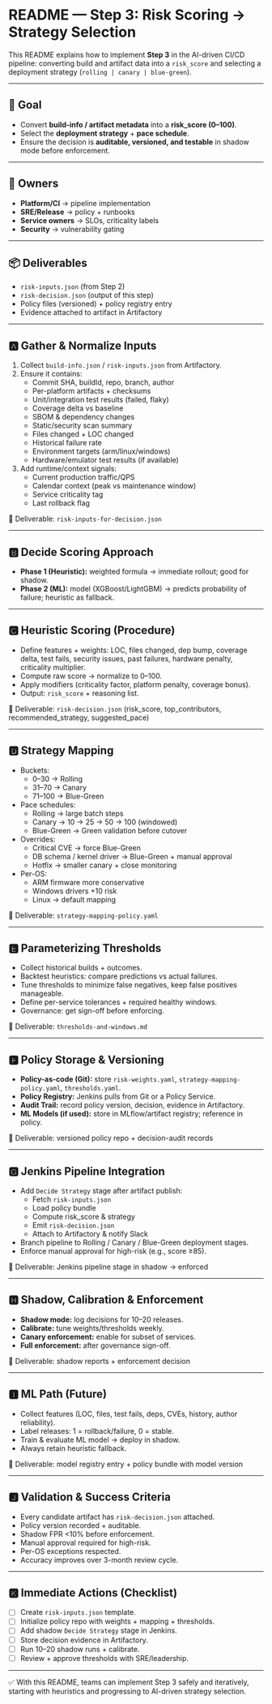 # README — Step 3: Risk Scoring → Strategy Selection

This README explains how to implement **Step 3** in the AI-driven CI/CD pipeline: converting build and artifact data into a `risk_score` and selecting a deployment strategy (`rolling | canary | blue-green`).

---

## 🎯 Goal
- Convert **build-info / artifact metadata** into a **risk_score (0–100)**.
- Select the **deployment strategy** + **pace schedule**.
- Ensure the decision is **auditable, versioned, and testable** in shadow mode before enforcement.

---

## 👥 Owners
- **Platform/CI** → pipeline implementation
- **SRE/Release** → policy + runbooks
- **Service owners** → SLOs, criticality labels
- **Security** → vulnerability gating

---

## 📦 Deliverables
- `risk-inputs.json` (from Step 2)
- `risk-decision.json` (output of this step)
- Policy files (versioned) + policy registry entry
- Evidence attached to artifact in Artifactory

---

## 🅰 Gather & Normalize Inputs
1. Collect `build-info.json` / `risk-inputs.json` from Artifactory.
2. Ensure it contains:
   - Commit SHA, buildId, repo, branch, author
   - Per-platform artifacts + checksums
   - Unit/integration test results (failed, flaky)
   - Coverage delta vs baseline
   - SBOM & dependency changes
   - Static/security scan summary
   - Files changed + LOC changed
   - Historical failure rate
   - Environment targets (arm/linux/windows)
   - Hardware/emulator test results (if available)
3. Add runtime/context signals:
   - Current production traffic/QPS
   - Calendar context (peak vs maintenance window)
   - Service criticality tag
   - Last rollback flag

📄 Deliverable: `risk-inputs-for-decision.json`

---

## 🅱 Decide Scoring Approach
- **Phase 1 (Heuristic):** weighted formula → immediate rollout; good for shadow.
- **Phase 2 (ML):** model (XGBoost/LightGBM) → predicts probability of failure; heuristic as fallback.

---

## 🅲 Heuristic Scoring (Procedure)
- Define features + weights: LOC, files changed, dep bump, coverage delta, test fails, security issues, past failures, hardware penalty, criticality multiplier.
- Compute raw score → normalize to 0–100.
- Apply modifiers (criticality factor, platform penalty, coverage bonus).
- Output: `risk_score` + reasoning list.

📄 Deliverable: `risk-decision.json` (risk_score, top_contributors, recommended_strategy, suggested_pace)

---

## 🅳 Strategy Mapping
- Buckets:
  - 0–30 → Rolling
  - 31–70 → Canary
  - 71–100 → Blue-Green
- Pace schedules:
  - Rolling → large batch steps
  - Canary → 10 → 25 → 50 → 100 (windowed)
  - Blue-Green → Green validation before cutover
- Overrides:
  - Critical CVE → force Blue-Green
  - DB schema / kernel driver → Blue-Green + manual approval
  - Hotfix → smaller canary + close monitoring
- Per-OS:
  - ARM firmware more conservative
  - Windows drivers +10 risk
  - Linux → default mapping

📄 Deliverable: `strategy-mapping-policy.yaml`

---

## 🅴 Parameterizing Thresholds
- Collect historical builds + outcomes.
- Backtest heuristics: compare predictions vs actual failures.
- Tune thresholds to minimize false negatives, keep false positives manageable.
- Define per-service tolerances + required healthy windows.
- Governance: get sign-off before enforcing.

📄 Deliverable: `thresholds-and-windows.md`

---

## 🅵 Policy Storage & Versioning
- **Policy-as-code (Git):** store `risk-weights.yaml`, `strategy-mapping-policy.yaml`, `thresholds.yaml`.
- **Policy Registry:** Jenkins pulls from Git or a Policy Service.
- **Audit Trail:** record policy version, decision, evidence in Artifactory.
- **ML Models (if used):** store in MLflow/artifact registry; reference in policy.

📄 Deliverable: versioned policy repo + decision-audit records

---

## 🅶 Jenkins Pipeline Integration
- Add `Decide Strategy` stage after artifact publish:
  - Fetch `risk-inputs.json`
  - Load policy bundle
  - Compute risk_score & strategy
  - Emit `risk-decision.json`
  - Attach to Artifactory & notify Slack
- Branch pipeline to Rolling / Canary / Blue-Green deployment stages.
- Enforce manual approval for high-risk (e.g., score ≥85).

📄 Deliverable: Jenkins pipeline stage in shadow → enforced

---

## 🅷 Shadow, Calibration & Enforcement
- **Shadow mode:** log decisions for 10–20 releases.
- **Calibrate:** tune weights/thresholds weekly.
- **Canary enforcement:** enable for subset of services.
- **Full enforcement:** after governance sign-off.

📄 Deliverable: shadow reports + enforcement decision

---

## 🅸 ML Path (Future)
- Collect features (LOC, files, test fails, deps, CVEs, history, author reliability).
- Label releases: 1 = rollback/failure, 0 = stable.
- Train & evaluate ML model → deploy in shadow.
- Always retain heuristic fallback.

📄 Deliverable: model registry entry + policy bundle with model version

---

## 🅹 Validation & Success Criteria
- Every candidate artifact has `risk-decision.json` attached.
- Policy version recorded + auditable.
- Shadow FPR <10% before enforcement.
- Manual approval required for high-risk.
- Per-OS exceptions respected.
- Accuracy improves over 3-month review cycle.

---

## 🅺 Immediate Actions (Checklist)
- [ ] Create `risk-inputs.json` template.
- [ ] Initialize policy repo with weights + mapping + thresholds.
- [ ] Add shadow `Decide Strategy` stage in Jenkins.
- [ ] Store decision evidence in Artifactory.
- [ ] Run 10–20 shadow runs + calibrate.
- [ ] Review + approve thresholds with SRE/leadership.

---

✅ With this README, teams can implement Step 3 safely and iteratively, starting with heuristics and progressing to AI-driven strategy selection.

